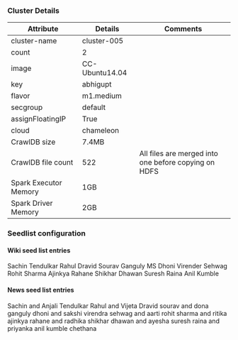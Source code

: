### Cluster Details

| Attribute | Details | Comments | 
| --- | --- | --- | 
|cluster-name|cluster-005| |
|count|2| |
|image|CC-Ubuntu14.04| |
|key|abhigupt| |
|flavor|m1.medium| |
|secgroup|default| |
|assignFloatingIP|True| |
|cloud|chameleon| |
|CrawlDB size|7.4MB| |
|CrawlDB file count|522| All files are merged into one before copying on HDFS |
|Spark Executor Memory|1GB| |
|Spark Driver Memory|2GB| |




### Seedlist configuration

#### Wiki seed list entries

Sachin Tendulkar
Rahul Dravid
Sourav Ganguly
MS Dhoni
Virender Sehwag
Rohit Sharma
Ajinkya Rahane
Shikhar Dhawan
Suresh Raina
Anil Kumble

#### News seed list entries

Sachin and Anjali Tendulkar
Rahul and Vijeta Dravid
sourav and dona ganguly
dhoni and sakshi
virendra sehwag and aarti
rohit sharma and ritika
ajinkya rahane and radhika
shikhar dhawan and ayesha
suresh raina and priyanka
anil kumble chethana




